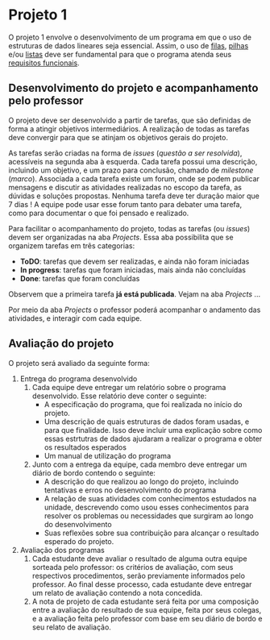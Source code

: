 # Projeto 1

O projeto 1 envolve o desenvolvimento de um programa em que o uso de estruturas de dados lineares seja essencial. Assim, o uso de [filas](https://wiki.sj.ifsc.edu.br/index.php/PRG29003:_Introdução_a_Filas), [pilhas](https://wiki.sj.ifsc.edu.br/index.php/PRG29003:_Introdu%C3%A7%C3%A3o_a_Pilhas) e/ou [listas](https://wiki.sj.ifsc.edu.br/index.php/PRG29003:_Introdu%C3%A7%C3%A3o_a_Listas) deve ser fundamental para que o programa atenda seus [requisitos funcionais](https://homepages.dcc.ufmg.br/~figueiredo/disciplinas/aulas/req-funcional-rnf_v01.pdf). 

## Desenvolvimento do projeto e acompanhamento pelo professor

O projeto deve ser desenvolvido a partir de tarefas, que são definidas de forma a atingir objetivos intermediários. A realização de todas as tarefas deve convergir para que se atinjam os objetivos gerais do projeto. 

As tarefas serão criadas na forma de *issues* (*questão a ser resolvida*), acessíveis na segunda aba à esquerda. Cada tarefa possui uma descrição, incluindo um objetivo, e um prazo para conclusão, chamado de *milestone* (*marco*). Associada a cada tarefa existe um forum, onde se podem publicar mensagens e discutir as atividades realizadas no escopo da tarefa, as dúvidas e soluções propostas. Nenhuma tarefa deve ter duração maior que 7 dias ! A equipe pode usar esse forum tanto para debater uma tarefa, como para documentar o que foi pensado e realizado.

Para facilitar o acompanhamento do projeto, todas as tarefas (ou *issues*) devem ser organizadas na aba *Projects*. Essa aba possibilita que se organizem tarefas em três categorias:
* **ToDO**: tarefas que devem ser realizadas, e ainda não foram iniciadas
* **In progress**: tarefas que foram iniciadas, mais ainda não concluídas
* **Done**: tarefas que foram concluídas

Observem que a primeira tarefa **já está publicada**. Vejam na aba *Projects* ...

Por meio da aba *Projects* o professor poderá acompanhar o andamento das atividades, e interagir com cada equipe.

## Avaliação do projeto

O projeto será avaliado da seguinte forma:

1. Entrega do programa desenvolvido
   1. Cada equipe deve entregar um relatório sobre o programa desenvolvido. Esse relatório deve conter o seguinte:
      * A especificação do programa, que foi realizada no início do projeto.
      * Uma descrição de quais estruturas de dados foram usadas, e para que finalidade. Isso deve incluir uma explicação sobre como essas estrtutras de dados ajudaram a realizar o programa e obter os resultados esperados
      * Um manual de utilização do programa
   1. Junto com a entrega da equipe, cada membro deve entregar um diário de bordo contendo o seguinte:
      * A descrição do que realizou ao longo do projeto, incluindo tentativas e erros no desenvolvimento do programa
      * A relação de suas atividades com conhecimentos estudados na unidade, descrevendo como usou esses conhecimentos para resolver os problemas ou necessidades que surgiram ao longo do desenvolvimento
      * Suas reflexões sobre sua contribuição para alcançar o resultado esperado do projeto.
1. Avaliação dos programas
   1. Cada estudante deve avaliar o resultado de alguma outra equipe sorteada pelo professor: os critérios de avaliação, com seus respectivos procedimentos, serão previamente informados pelo professor. Ao final desse processo, cada estudante deve entregar um relato de avaliação contendo a nota concedida. 
   1. A nota de projeto de cada estudante será feita por uma composição entre a avaliação do resultado de sua equipe, feita por seus colegas, e a avaliação feita pelo professor com base em seu diário de bordo e seu relato de avaliação.

